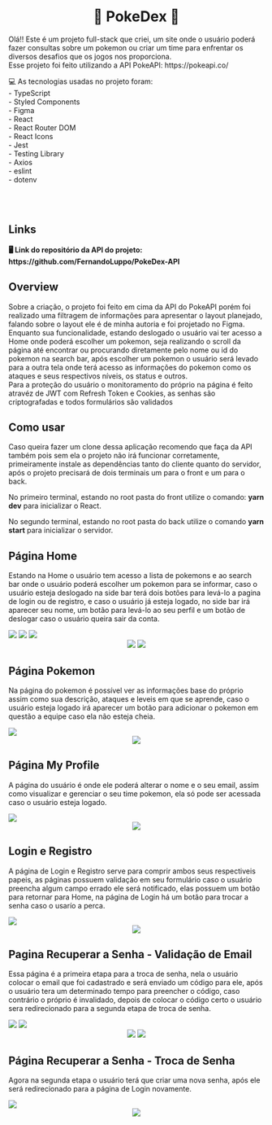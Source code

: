 <div align="center">
<h1> 🚀 PokeDex 🚀 </h1>
</div>

<p>
  Olá!! Este é um projeto full-stack que criei, um site onde o usuário poderá fazer consultas
  sobre um pokemon ou criar um time para enfrentar os diversos desafios que os jogos nos proporciona.
  <br>
  Esse projeto foi feito utilizando a API PokeAPI: https://pokeapi.co/
</p>

<p>💻 As tecnologias usadas no projeto foram:
  <br> - TypeScript
  <br> - Styled Components
  <br> - Figma
  <br> - React
  <br> - React Router DOM
  <br> - React Icons
  <br> - Jest
  <br> - Testing Library
  <br> - Axios
  <br> - eslint
  <br> - dotenv
</p>

<br><br>

<h2>Links</h2>
<p>
  <strong>🖥️ Link do repositório da API do projeto: https://github.com/FernandoLuppo/PokeDex-API</strong>
</p>

<h2>Overview</h2>

<p>
  Sobre a criação, o projeto foi feito em cima da API do PokeAPI porém foi realizado uma filtragem de informações para apresentar o layout planejado,
  falando sobre o layout ele é de minha autoria e foi projetado no Figma.
  <br>
  Enquanto sua funcionalidade, estando deslogado o usuário vai ter acesso a Home onde poderá escolher um pokemon, seja realizando o scroll da página até encontrar
  ou procurando diretamente pelo nome ou id do pokemon na search bar, após escolher um pokemon o usuário será levado para a outra tela onde terá acesso as 
  informações do pokemon como os ataques e seus respectivos níveis, os status e outros.
  <br>
  Para a proteção do usuário o monitoramento do próprio na página é feito atravéz de JWT com Refresh Token e Cookies, as senhas são criptografadas e todos formulários
  são validados
</p>

<h2>Como usar</h2>
<p>
  Caso queira fazer um clone dessa aplicação recomendo que faça da API também pois sem ela o projeto não irá funcionar corretamente, primeiramente instale as dependências tanto
  do cliente quanto do servidor, após o projeto precisará de dois terminais um para o front e um para o back.
</p>
<p>
  No primeiro terminal, estando no root pasta do front utilize o comando: <strong>yarn dev</strong> para inicializar o React.
</p>
<p>
  No segundo terminal, estando no root pasta do back utilize o comando <strong>yarn start</strong> para inicializar o servidor.
</p>

<h2>Página Home</h2>
<p>
  Estando na Home o usuário tem acesso a lista de pokemons e ao search bar onde o usuário poderá escolher um pokemon para se informar, caso o usuário esteja deslogado
  na side bar terá dois botões para levá-lo a pagina de login ou de registro, e caso o usuário já esteja logado, no side bar irá aparecer seu nome, um botão para levá-lo
  ao seu perfil e um botão de deslogar caso o usuário queira sair da conta.
</p>
<img src=https://user-images.githubusercontent.com/95176596/266644029-b2e69732-28bb-400f-8e2d-b74528c314b5.png />
<img src=https://user-images.githubusercontent.com/95176596/266644611-73cdb878-924f-4df0-96af-7a4218695c1d.png />
<img src=https://user-images.githubusercontent.com/95176596/266645687-2bec0e58-de6b-406d-9895-17f6093f0822.gif /> 
<div align="center">
  <img src=https://user-images.githubusercontent.com/95176596/266646914-37149924-2097-4845-95ed-85af960a1aa0.png /> 
  <img src=https://user-images.githubusercontent.com/95176596/266647307-c1158815-7c05-43d6-82d5-6b5cefad1ff7.png />
</div>

<h2>Página Pokemon</h2>
<p>
  Na página do pokemon é possível ver as informações base do próprio assim como sua descrição, ataques e leveis em que se aprende,
  caso o usuário esteja logado irá aparecer um botão para adicionar o pokemon em questão a equipe caso ela não esteja cheia.
</p>
<img src=https://user-images.githubusercontent.com/95176596/266714632-83efb266-e9c8-42df-8a1c-6e2a4ed4e7ee.gif />
<div align="center">
  <img src=https://user-images.githubusercontent.com/95176596/266715457-0a73d40e-7942-4aeb-b4d9-beb325b19b5c.gif />
</div>

<h2>Página My Profile</h2>
<p>
  A página do usuário é onde ele poderá alterar o nome e o seu email, assim como visualizar e gerenciar o seu time pokemon, ela só pode ser acessada caso
  o usuário esteja logado.
</p>
<img src=https://user-images.githubusercontent.com/95176596/266717809-28b6e10f-ba43-4658-ad84-b049faae3537.gif />
<div align="center">
  <img src=https://user-images.githubusercontent.com/95176596/266726194-425a9650-0665-485f-ac6b-c100a7494639.gif />
</div>

<h2>Login e Registro</h2>
<p>
  A página de Login e Registro serve para comprir ambos seus respectiveis papeis, as páginas possuem validação em seu formulário caso o usuário
  preencha algum campo errado ele será notificado, elas possuem um botão para retornar para Home, na página de Login há um botão para trocar a
  senha caso o usarío a perca.
</p>
<img src=https://user-images.githubusercontent.com/95176596/266727626-91d2230c-18af-49b5-8e37-54b8ff38664a.gif />
<div align="center">
  <img src=https://user-images.githubusercontent.com/95176596/266727744-612844b8-f9f2-4330-9112-853fd20bcc87.gif />
</div>

<h2>Pagina Recuperar a Senha - Validação de Email</h2>
<p>
  Essa página é a primeira etapa para a troca de senha, nela o usuário colocar o email que foi cadastrado e será enviado um código para ele,
  após o usuário tera um determinado tempo para preencher o código, caso contrário o próprio é invalidado, depois de colocar o código certo o 
  usuário sera redirecionado para a segunda etapa de troca de senha.
</p>

<img src=https://user-images.githubusercontent.com/95176596/266730281-72da5fce-58d8-4ddc-8c07-e89cc96615de.png />
<img src=https://user-images.githubusercontent.com/95176596/266730461-00be046b-7f33-456a-a337-29dbebd747e1.png />
<div align="center">
  <img src=https://user-images.githubusercontent.com/95176596/266730389-898bfde5-3f9a-47c2-a456-e34bb011c4fd.png />
  <img src=https://user-images.githubusercontent.com/95176596/266730538-a82b2eda-15c7-4b15-b162-28bb7cc3d0be.png />
</div>

<h2>Página Recuperar a Senha - Troca de Senha</h2>
<p>
  Agora na segunda etapa o usuário terá que criar uma nova senha, após ele será redirecionado para a página de Login novamente.
</p>
<img src=https://user-images.githubusercontent.com/95176596/266733442-f84be934-6c8c-4fb0-82dd-603e4d199319.png />
<div align="center">
  <img src=https://user-images.githubusercontent.com/95176596/266733502-0d1eda52-a1f9-48fb-80f0-cded58f8e358.png />
</div>



  
